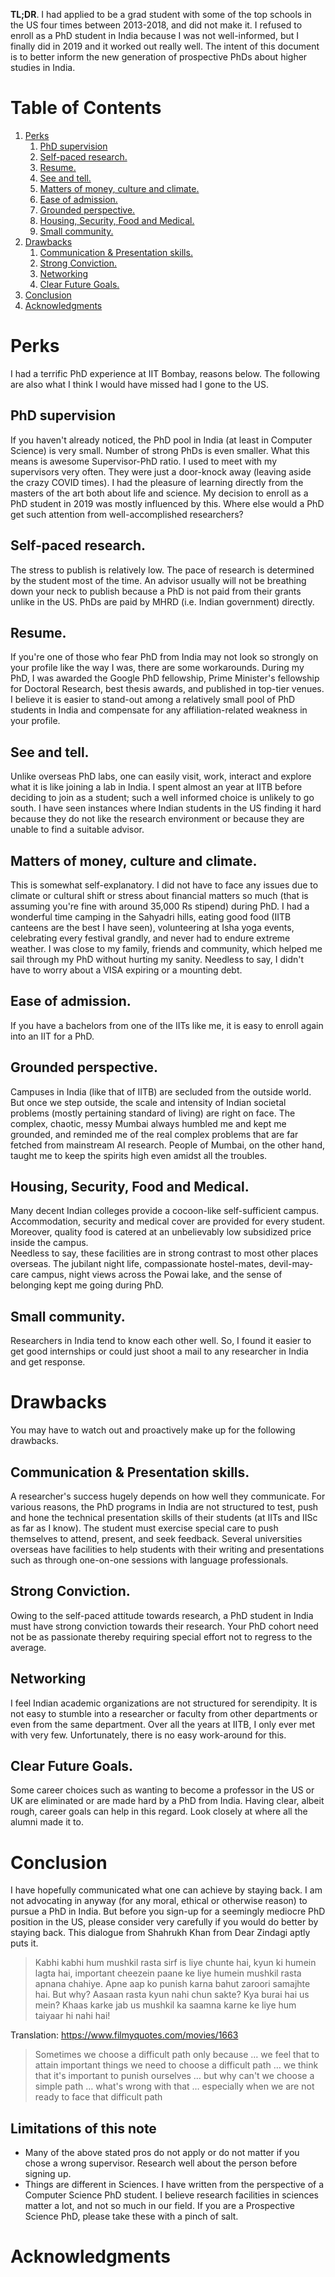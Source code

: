 **TL;DR**. I had applied to be a grad student with some of the top schools in the US four times between 2013-2018, and did not make it.
I refused to enroll as a PhD student in India because I was not well-informed, but I finally did in 2019 and it worked out really well.
The intent of this document is to better inform the new generation of prospective PhDs about higher studies in India.

# Table of Contents

1.  [Perks](#orgadff438)
    1.  [PhD supervision](#org3a543f3)
    2.  [Self-paced research.](#org23793a4)
    3.  [Resume.](#org32a4257)
    4.  [See and tell.](#org3bae976)
    5.  [Matters of money, culture and climate.](#org0cd347b)
    6.  [Ease of admission.](#orga8e19fd)
    7.  [Grounded perspective.](#orgbd92f4b)
    8.  [Housing, Security, Food and Medical.](#orgd62b2c3)
    9.  [Small community.](#org1002e30)
2.  [Drawbacks](#org2ca3812)
    1.  [Communication & Presentation skills.](#orgd4893c5)
    2.  [Strong Conviction.](#org34c10be)
    3.  [Networking](#orgd91c00d)
    4.  [Clear Future Goals.](#org02e3ca0)
3.  [Conclusion](#org0b72e12)
4.  [Acknowledgments](#org46d0418)


<a id="orgadff438"></a>

# Perks

I had a terrific PhD experience at IIT Bombay, reasons below. The following are also what I think I would have missed had I gone to the US. 


<a id="org3a543f3"></a>

## PhD supervision

If you haven't already noticed, the PhD pool in India (at least in Computer Science) is very small. Number of strong PhDs is even smaller.
What this means is awesome Supervisor-PhD ratio. I used to meet with my supervisors very often. They were just a door-knock away (leaving aside the crazy COVID times).
I had the pleasure of learning directly from the masters of the art both about life and science. My decision to enroll as a PhD student in 2019 was mostly influenced by this.
Where else would a PhD get such attention from well-accomplished researchers?


<a id="org23793a4"></a>

## Self-paced research.

The stress to publish is relatively low. The pace of research is determined by the student most of the time.
An advisor usually will not be breathing down your neck to publish because a PhD is not paid from their grants unlike in the US. PhDs are paid by MHRD (i.e. Indian government) directly.


<a id="org32a4257"></a>

## Resume.

If you're one of those who fear PhD from India may not look so strongly on your profile like the way I was, there are some workarounds.
During my PhD, I was awarded the Google PhD fellowship, Prime Minister's fellowship for Doctoral Research, best thesis awards, and published in top-tier venues.
I believe it is easier to stand-out among a relatively small pool of PhD students in India and compensate for any affiliation-related weakness in your profile.


<a id="org3bae976"></a>

## See and tell.

Unlike overseas PhD labs, one can easily visit, work, interact and explore what it is like joining a lab in India.
I spent almost an year at IITB before deciding to join as a student; such a well informed choice is unlikely to go south.
I have seen instances where Indian students in the US finding it hard because they do not like the research environment or because they are unable to find a suitable advisor.


<a id="org0cd347b"></a>

## Matters of money, culture and climate.

This is somewhat self-explanatory.
I did not have to face any issues due to climate or cultural shift or stress about financial matters so much (that is assuming you're fine with around 35,000 Rs stipend) during PhD.
I had a wonderful time camping in the Sahyadri hills, eating good food (IITB canteens are the best I have seen), volunteering at Isha yoga events, celebrating every festival grandly, and never had to endure extreme weather.
I was close to my family, friends and community, which helped me sail through my PhD without hurting my sanity.
Needless to say, I didn't have to worry about a VISA expiring or a mounting debt. 


<a id="orga8e19fd"></a>

## Ease of admission.

If you have a bachelors from one of the IITs like me, it is easy to enroll again into an IIT for a PhD.


<a id="orgbd92f4b"></a>

## Grounded perspective.

Campuses in India (like that of IITB) are secluded from the outside world. But once we step outside, the scale and intensity of Indian societal problems (mostly pertaining standard of living) are right on face.
The complex, chaotic, messy Mumbai always humbled me and kept me grounded, and reminded me of the real complex problems that are far fetched from mainstream AI research.
People of Mumbai, on the other hand, taught me to keep the spirits high even amidst all the troubles. 


<a id="orgd62b2c3"></a>

## Housing, Security, Food and Medical.

Many decent Indian colleges provide a cocoon-like self-sufficient campus.
Accommodation, security and medical cover are provided for every student.
Moreover, quality food is catered at an unbelievably low subsidized price inside the campus.  
Needless to say, these facilities are in strong contrast to most other places overseas.
The jubilant night life, compassionate hostel-mates, devil-may-care campus, night views across the Powai lake, and the sense of belonging kept me going during PhD. 


<a id="org1002e30"></a>

## Small community.

Researchers in India tend to know each other well. So, I found it easier to get good internships or could just shoot a mail to any researcher in India and get response.


<a id="org2ca3812"></a>

# Drawbacks

You may have to watch out and proactively make up for the following drawbacks.


<a id="orgd4893c5"></a>

## Communication & Presentation skills.

A researcher's success hugely depends on how well they communicate. For various reasons, the PhD programs in India are not structured to test, push and hone the technical presentation skills of their students (at IITs and IISc as far as I know).
The student must exercise special care to push themselves to attend, present, and seek feedback.
Several universities overseas have facilities to help students with their writing and presentations such as through one-on-one sessions with language professionals. 


<a id="org34c10be"></a>

## Strong Conviction.

Owing to the self-paced attitude towards research, a PhD student in India must have strong conviction towards their research.
Your PhD cohort need not be as passionate thereby requiring special effort not to regress to the average.


<a id="orgd91c00d"></a>

## Networking

I feel Indian academic organizations are not structured for serendipity.
It is not easy to stumble into a researcher or faculty from other departments or even from the same department.
Over all the years at IITB, I only ever met with very few.
Unfortunately, there is no easy work-around for this. 


<a id="org02e3ca0"></a>

## Clear Future Goals.

Some career choices such as wanting to become a professor in the US or UK are eliminated or are made hard by a PhD from India.
Having clear, albeit rough, career goals can help in this regard. Look closely at where all the alumni made it to. 


<a id="org0b72e12"></a>

# Conclusion

I have hopefully communicated what one can achieve by staying back. I am not advocating in anyway (for any moral, ethical or otherwise reason) to pursue a PhD in India. 
But before you sign-up for a seemingly mediocre PhD position in the US, please consider very carefully if you would do better by staying back.
This dialogue from Shahrukh Khan from Dear Zindagi aptly puts it.

> Kabhi kabhi hum mushkil rasta sirf is liye chunte hai, kyun ki humein lagta hai, important cheezein paane ke liye humein mushkil rasta apnana chahiye. Apne aap ko punish karna bahut zaroori samajhte hai. But why? Aasaan rasta kyun nahi chun sakte? Kya burai hai us mein? Khaas karke jab us mushkil ka saamna karne ke liye hum taiyaar hi nahi hai!

Translation: <https://www.filmyquotes.com/movies/1663>

> Sometimes we choose a difficult path only because &#x2026; we feel that to attain important things we need to choose a difficult path &#x2026; we think that it's important to punish ourselves &#x2026; but why can't we choose a simple path &#x2026; what's wrong with that &#x2026; especially when we are not ready to face that difficult path

## Limitations of this note

-   Many of the above stated pros do not apply or do not matter if you chose a wrong supervisor. Research well about the person before signing up.
-   Things are different in Sciences. I have written from the perspective of a Computer Science PhD student. I believe research facilities in sciences matter a lot, and not so much in our field. If you are a Prospective Science PhD, please take these with a pinch of salt.


<a id="org46d0418"></a>

# Acknowledgments


